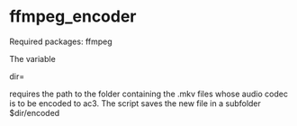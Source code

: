 # ffmpeg_encoder
Required packages: ffmpeg

The variable

dir=

requires the path to the folder containing the .mkv files whose audio codec is to be encoded to ac3.
The script saves the new file in a subfolder $dir/encoded
